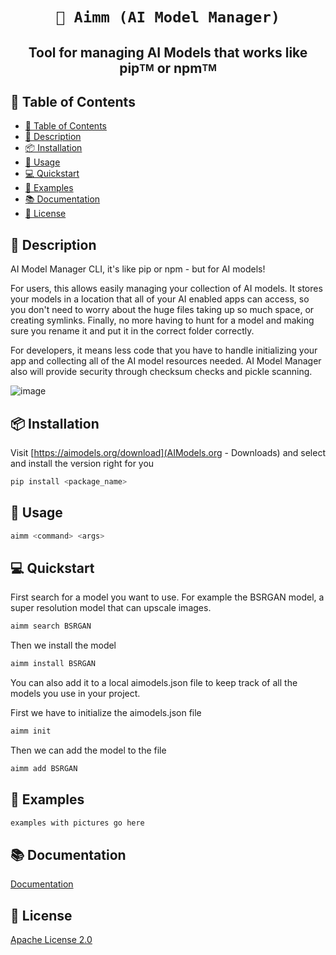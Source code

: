 <div align="center">
  
# `🤖 Aimm (AI Model Manager)`
## **Tool for managing AI Models that works like pip<sup><sub>TM</sub></sup> or npm<sup><sub>TM</sub></sup>**

</div>

## 📖 Table of Contents

- [📖 Table of Contents](#-table-of-contents)
- [📝 Description](#-description)
- [📦 Installation](#-installation)
- [📃 Usage](#-usage)
- [💻 Quickstart](#-quickstart)
- [📒 Examples](#-examples)
- [📚 Documentation](#-documentation)
- [📜 License](#-license)

## 📝 Description

AI Model Manager CLI, it's like pip or npm - but for AI models!

For users, this allows easily managing your collection of AI models. It stores your models in a location that all of your AI enabled apps can access, so you don't need to worry about the huge files taking up so much space, or creating symlinks. Finally, no more having to hunt for a model and making sure you rename it and put it in the correct folder correctly. 

For developers, it means less code that you have to handle initializing your app and collecting all of the AI model resources needed. AI Model Manager also will provide security through checksum checks and pickle scanning.

![image](https://user-images.githubusercontent.com/654993/205424825-a50d913d-0168-4d87-844f-ef376a3c8164.png)

## 📦 Installation

Visit [https://aimodels.org/download](AIModels.org - Downloads) and select and install the version right for you

```bash
pip install <package_name>
```

## 📝 Usage

```bash
aimm <command> <args>
```

## 💻 Quickstart

First search for a model you want to use. For example the BSRGAN model, a super resolution model that can upscale images.

```bash
aimm search BSRGAN
```

Then we install the model

```bash
aimm install BSRGAN
```

You can also add it to a local aimodels.json file to keep track of all the models you use in your project.


First we have to initialize the aimodels.json file


```bash
aimm init
```

Then we can add the model to the file

```bash
aimm add BSRGAN
```


## 📒 Examples

```bash
examples with pictures go here
```

## 📚 Documentation

[Documentation](https://docs.aimodels.org)

## 📜 License

[Apache License 2.0](./LICENSE.md)
